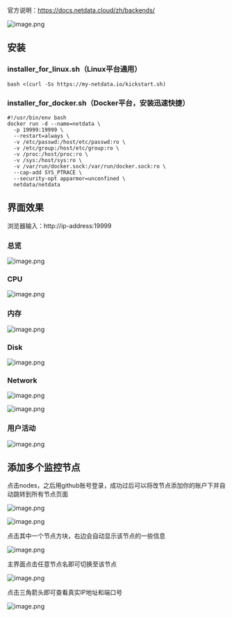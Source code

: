 官方说明：https://docs.netdata.cloud/zh/backends/

![image.png](images/1.png)

## 安装
### installer_for_linux.sh（Linux平台通用）

```
bash <(curl -Ss https://my-netdata.io/kickstart.sh)
```
### installer_for_docker.sh（Docker平台，安装迅速快捷）

```
#!/usr/bin/env bash 
docker run -d --name=netdata \
  -p 19999:19999 \
  --restart=always \
  -v /etc/passwd:/host/etc/passwd:ro \
  -v /etc/group:/host/etc/group:ro \
  -v /proc:/host/proc:ro \
  -v /sys:/host/sys:ro \
  -v /var/run/docker.sock:/var/run/docker.sock:ro \
  --cap-add SYS_PTRACE \
  --security-opt apparmor=unconfined \
  netdata/netdata
 ```

## 界面效果

浏览器输入：http://ip-address:19999

### 总览
![image.png](images/2.png)

### CPU
![image.png](images/3.png)

### 内存
![image.png](images/4.png)

### Disk
![image.png](images/5.png)

### Network
![image.png](images/6.png)

![image.png](images/7.png)


### 用户活动
![image.png](images/8.png)


## 添加多个监控节点
点击nodes，之后用github账号登录，成功过后可以将改节点添加你的账户下并自动跳转到所有节点页面

![image.png](images/9.png)

![image.png](images/10.png)

点击其中一个节点方块，右边会自动显示该节点的一些信息

![image.png](images/11.png)

主界面点击任意节点名即可切换至该节点

![image.png](images/12.png)

点击三角箭头即可查看真实IP地址和端口号

![image.png](images/13.png)


